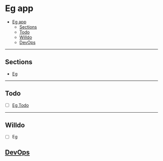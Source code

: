 # Eg app

- [Eg app](#eg-app)
  - [Sections](#sections)
  - [Todo](#todo)
  - [Willdo](#willdo)
  - [DevOps](#devops)

*** 

## Sections

- [Eg](eg/README.md)

***

## Todo

- [ ] [Eg Todo](eg/README.md#Todo)

***

## Willdo
- [ ] Eg

## [DevOps][def]

[def]: ../../../mypack/README.md#DevOps